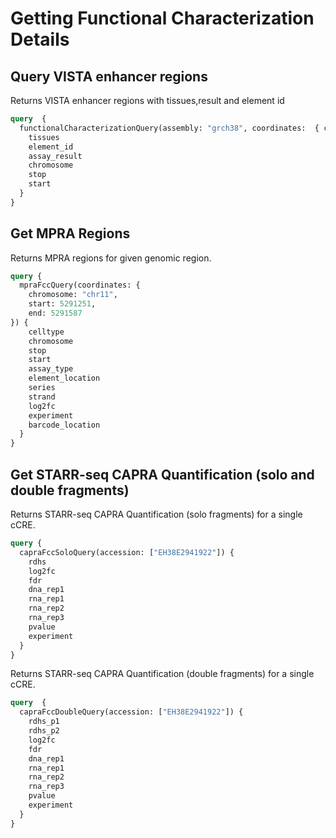 # Getting Functional Characterization Details

## Query VISTA enhancer regions

Returns VISTA enhancer regions with tissues,result and element id 

```graphql
query  {
  functionalCharacterizationQuery(assembly: "grch38", coordinates:  { chromosome: "chr11", start: 5291251, end: 5291587 }) {
    tissues
    element_id
    assay_result
    chromosome
    stop
    start
  }
}
```

## Get MPRA Regions

Returns MPRA regions for given genomic region.

```graphql
query {
  mpraFccQuery(coordinates: {  
    chromosome: "chr11",
    start: 5291251,
    end: 5291587  
}) {
    celltype
    chromosome
    stop
    start
    assay_type
    element_location
    series
    strand
    log2fc
    experiment
    barcode_location    
  }
}

```


## Get STARR-seq CAPRA Quantification (solo and double fragments)


Returns STARR-seq CAPRA Quantification (solo fragments) for a single cCRE.

```graphql
query {
  capraFccSoloQuery(accession: ["EH38E2941922"]) {
    rdhs
    log2fc
    fdr
    dna_rep1
    rna_rep1
    rna_rep2
    rna_rep3
    pvalue
    experiment    
  }
}

```

Returns STARR-seq CAPRA Quantification (double fragments) for a single cCRE.

```graphql
query  {
  capraFccDoubleQuery(accession: ["EH38E2941922"]) {
    rdhs_p1
    rdhs_p2
    log2fc
    fdr
    dna_rep1
    rna_rep1
    rna_rep2
    rna_rep3
    pvalue
    experiment    
  }
}
```

<br />
